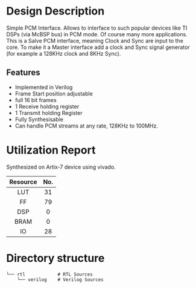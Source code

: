 # Design Description

Simple PCM Interface. Allows to interface to such popular devices like TI DSPs (via McBSP bus) in PCM mode. Of course many more applications. This is a Salve PCM interface, meaning Clock and Sync are input to the core. To make it a Master interface add a clock and Sync signal generator (for example a 128KHz clock and 8KHz Sync).

## Features

- Implemented in Verilog
- Frame Start position adjustable
- full 16 bit frames
- 1 Receive holding register
- 1 Transmit holding Register
- Fully Synthesisable
- Can handle PCM streams at any rate, 128KHz to 100MHz.

# Utilization Report
Synthesized on Artix-7 device using vivado.

|Resource| No.|
|:---:|:---:|
|LUT|31|
|FF|79|
|DSP|0|
|BRAM|0|
|IO|28|

# Directory structure

    └── rtl            # RTL Sources 
        └── verilog    # Verilog Sources
